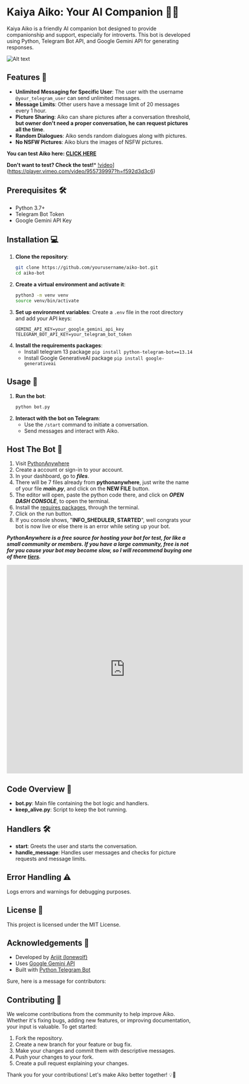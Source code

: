 # Kaiya Aiko: Your AI Companion 🤖💬
Kaiya Aiko is a friendly AI companion bot designed to provide companionship and support, especially for introverts. This bot is developed using Python, Telegram Bot API, and Google Gemini API for generating responses.

![Alt text](https://i.postimg.cc/XNm9PP9C/img-LBFr-Zk1-Nesh-Sc-Vi-J53-Ox-V.jpg)

## Features 🌟
- **Unlimited Messaging for Specific User**: The user with the username `@your_telegram_user` can send unlimited messages.
- **Message Limits**: Other users have a message limit of 20 messages every 1 hour.
- **Picture Sharing**: Aiko can share pictures after a conversation threshold, **but owner don't need a proper conversation, he can request pictures all the time**.
- **Random Dialogues**: Aiko sends random dialogues along with pictures.
- **No NSFW Pictures**: Aiko blurs the images of NSFW pictures. 

**You can test Aiko here: [CLICK HERE](https://t.me/aiko_kaiya_BOT)**

**Don't want to test? Check the test!***
[!video](https://i.postimg.cc/zD4R7PgP/Pics-Art-06-10-09-42-34.jpg)](https://player.vimeo.com/video/955739997?h=f592d3d3c6)
## Prerequisites 🛠️
- Python 3.7+
- Telegram Bot Token
- Google Gemini API Key

## Installation 💻
1. **Clone the repository**:
    ```sh
    git clone https://github.com/yourusername/aiko-bot.git
    cd aiko-bot
    ```
2. **Create a virtual environment and activate it**:
    ```sh
    python3 -m venv venv
    source venv/bin/activate
    ```   
3. **Set up environment variables**:
    Create a `.env` file in the root directory and add your API keys:
    ```env
    GEMINI_API_KEY=your_google_gemini_api_key
    TELEGRAM_BOT_API_KEY=your_telegram_bot_token
    ```
4. **Install the requirements packages**:
   - Install telegram 13 package
   ```pip install python-telegram-bot==13.14```
   - Install Google GenerativeAI package
   ```pip install google-generativeai```

## Usage 🚀
1. **Run the bot**:
    ```sh
    python bot.py
    ```
2. **Interact with the bot on Telegram**:
    - Use the `/start` command to initiate a conversation.
    - Send messages and interact with Aiko.
  
## Host The Bot 📡
1. Visit [PythonAnywhere](https://www.pythonanywhere.com/)
2. Create a account or sign-in to your account.
3. In your dashboard, go to ***files***.
4. There will be 7 files already from **pythonanywhere**, just write the name of your file ***main.py***, and click on the **NEW FILE** button.
5. The editor will open, paste the python code there, and click on ***OPEN DASH CONSOLE***, to open the terminal.
6. Install the [requires packages](##installation), through the terminal.
7. Click on the run button.
8. If you console shows, "**INFO_SHEDULER, STARTED**", well congrats your bot is now live or else there is an error while seting up your bot.

***PythonAnywhere is a free source for hosting your bot for test, for like a small community or members. If you have a large community, free is not for you cause your bot may become slow, so I will recommend buying one of there [tiers](https://www.pythonanywhere.com/user/synthwavestudios/account/).***

<iframe src="https://player.vimeo.com/video/955739997?h=f592d3d3c6" width="640" height="564" frameborder="0" allow="autoplay; fullscreen" allowfullscreen></iframe>

## Code Overview 📂
- **bot.py**: Main file containing the bot logic and handlers.
- **keep_alive.py**: Script to keep the bot running.

## Handlers 🛠️
- **start**: Greets the user and starts the conversation.
- **handle_message**: Handles user messages and checks for picture requests and message limits.

## Error Handling ⚠️
Logs errors and warnings for debugging purposes.

## License 📜
This project is licensed under the MIT License.

## Acknowledgements 🙏
- Developed by [Arijit (lonewolf)](https://github.com/Arijiy)
- Uses [Google Gemini API](https://cloud.google.com/gemini)
- Built with [Python Telegram Bot](https://python-telegram-bot.org)

Sure, here is a message for contributors:

## Contributing 🤝
We welcome contributions from the community to help improve Aiko. Whether it's fixing bugs, adding new features, or improving documentation, your input is valuable. To get started:

1. Fork the repository.
2. Create a new branch for your feature or bug fix.
3. Make your changes and commit them with descriptive messages.
4. Push your changes to your fork.
5. Create a pull request explaining your changes.

Thank you for your contributions! Let's make Aiko better together! 💡🚀
